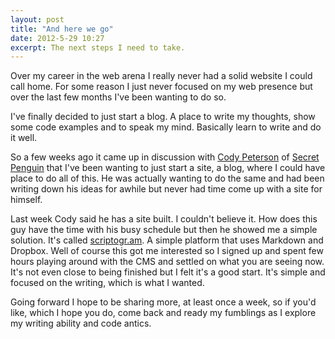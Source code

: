 ```yaml
---
layout: post
title: "And here we go"
date: 2012-5-29 10:27
excerpt: The next steps I need to take.
---
```


Over my career in the web arena I really never had a solid website I could call home. For some reason I just never focused on my web presence but over the last few months I've been wanting to do so.

I've finally decided to just start a blog. A place to write my thoughts, show some code examples and to speak my mind. Basically learn to write and do it well.

So a few weeks ago it came up in discussion with [Cody Peterson](http://blog.codyjamespeterson.com) of [Secret Penguin](http://secretpenguin.com) that I've been wanting to just start a site, a blog, where I could have place to do all of this. He was actually wanting to do the same and had been writing down his ideas for awhile but never had time come up with a site for himself.

Last week Cody said he has a site built. I couldn't believe it. How does this guy have the time with his busy schedule but then he showed me a simple solution. It's called [scriptogr.am](http://scriptogr.am). A simple platform that uses Markdown and Dropbox. Well of course this got me interested so I signed up and spent few hours playing around with the CMS and settled on what you are seeing now. It's not even close to being finished but I felt it's a good start. It's simple and focused on the writing, which is what I wanted.

Going forward I hope to be sharing more, at least once a week, so if you'd like, which I hope you do, come back and ready my fumblings as I explore my writing ability and code antics.
